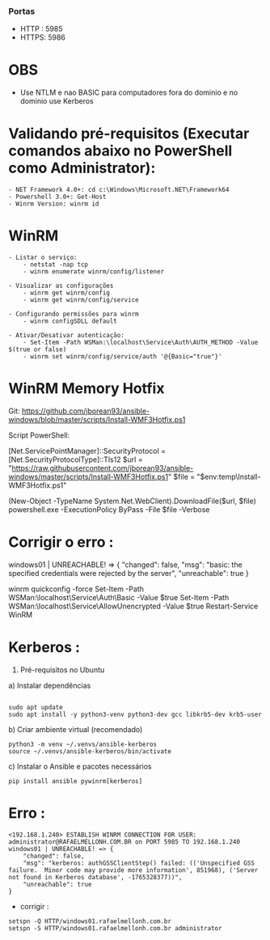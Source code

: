 ### Portas
* HTTP : 5985
* HTTPS: 5986

# OBS
* Use NTLM e nao BASIC para computadores fora do dominio e no dominio use Kerberos

# Validando pré-requisitos (Executar comandos abaixo no PowerShell como Administrator):

    - NET Framework 4.0+: cd c:\Windows\Microsoft.NET\Framework64
    - Powershell 3.0+: Get-Host
    - Winrm Version: winrm id

# WinRM

    - Listar o serviço: 
        - netstat -nap tcp
        - winrm enumerate winrm/config/listener
        
    - Visualizar as configurações
        - winrm get winrm/config
        - winrm get winrm/config/service

    - Configurando permissões para winrm
        - winrm configSDLL default

    - Ativar/Desativar autenticação:
        - Set-Item -Path WSMan:\localhost\Service\Auth\AUTH_METHOD -Value $(true or false)
        - winrm set winrm/config/service/auth '@{Basic="true"}'


# WinRM Memory Hotfix

Git: https://github.com/jborean93/ansible-windows/blob/master/scripts/Install-WMF3Hotfix.ps1

Script PowerShell:

[Net.ServicePointManager]::SecurityProtocol = [Net.SecurityProtocolType]::Tls12
$url = "https://raw.githubusercontent.com/jborean93/ansible-windows/master/scripts/Install-WMF3Hotfix.ps1"
$file = "$env:temp\Install-WMF3Hotfix.ps1"

(New-Object -TypeName System.Net.WebClient).DownloadFile($url, $file)
powershell.exe -ExecutionPolicy ByPass -File $file -Verbose

# Corrigir o erro :
windows01 | UNREACHABLE! => {
    "changed": false,
    "msg": "basic: the specified credentials were rejected by the server",
    "unreachable": true
}

winrm quickconfig -force
Set-Item -Path WSMan:\localhost\Service\Auth\Basic -Value $true
Set-Item -Path WSMan:\localhost\Service\AllowUnencrypted -Value $true
Restart-Service WinRM


# Kerberos : 

1. Pré-requisitos no Ubuntu

a) Instalar dependências
```

sudo apt update
sudo apt install -y python3-venv python3-dev gcc libkrb5-dev krb5-user
```


b) Criar ambiente virtual (recomendado)

```
python3 -m venv ~/.venvs/ansible-kerberos
source ~/.venvs/ansible-kerberos/bin/activate
```

c) Instalar o Ansible e pacotes necessários

```
pip install ansible pywinrm[kerberos]
```

# Erro  :
```
<192.168.1.240> ESTABLISH WINRM CONNECTION FOR USER: administrator@RAFAELMELLONH.COM.BR on PORT 5985 TO 192.168.1.240
windows01 | UNREACHABLE! => {
    "changed": false,
    "msg": "kerberos: authGSSClientStep() failed: (('Unspecified GSS failure.  Minor code may provide more information', 851968), ('Server not found in Kerberos database', -1765328377))",
    "unreachable": true
}
```

* corrigir : 
```
setspn -Q HTTP/windows01.rafaelmellonh.com.br
setspn -S HTTP/windows01.rafaelmellonh.com.br administrator
```


